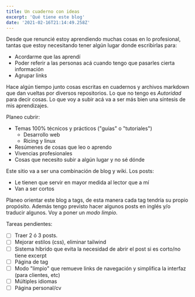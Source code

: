 ```yaml
---
title: Un cuaderno con ideas
excerpt: 'Qué tiene este blog'
date: '2021-02-16T21:14:49.258Z'
---
```

Desde que renuncié estoy aprendiendo muchas cosas en lo profesional, tantas que estoy necesitando tener algún lugar donde escribirlas para:
- Acordarme que las aprendí
- Poder referir a las personas acá cuando tengo que pasarles cierta información
- Agrupar links

Hace algún tiempo junto cosas escritas en cuadernos y archivos markdown que dan vueltas por diversos repositorios. Lo que no tengo es *Autoridad* para decir cosas. Lo que voy a subir acá va a ser más bien una síntesis de mis aprendizajes.

Planeo cubrir:
- Temas 100% técnicos y prácticos ("guías" o "tutoriales")
  - Desarrollo web
  - Ricing y linux
- Resúmenes de cosas que leo o aprendo
- Vivencias profesionales
- Cosas que necesito subir a algún lugar y no sé dónde


Este sitio va a ser una combinación de blog y wiki. Los posts:
- Le tienen que servir en mayor medida al lector que a mí
- Van a ser cortos

Planeo orientar este blog a tags, de esta manera cada tag tendría su propio propósito. Además tengo previsto hacer algunos posts en inglés y/o traducir algunos. Voy a poner un *modo limpio*.

Tareas pendientes:
- [ ] Traer 2 ó 3 posts.
- [ ] Mejorar estilos (css), eliminar tailwind
- [ ] Sistema híbrido que evita la necesidad de abrir el post si es corto/no tiene excerpt
- [ ] Página de tag
- [ ] Modo "limpio" que remueve links de navegación y simplifica la interfaz (para clientes, etc)
- [ ] Múltiples idiomas
- [ ] Página personal/cv